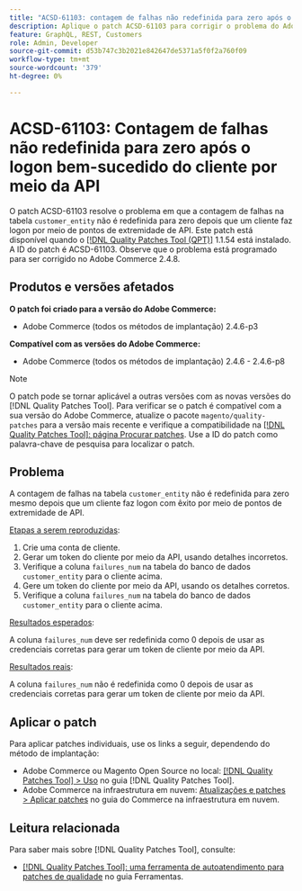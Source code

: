 ```yaml
---
title: "ACSD-61103: contagem de falhas não redefinida para zero após o logon bem-sucedido do cliente por meio da API"
description: Aplique o patch ACSD-61103 para corrigir o problema do Adobe Commerce em que a contagem de falhas na tabela "customer_entity" não é redefinida para zero depois que um cliente faz logon por meio de endpoints da API.
feature: GraphQL, REST, Customers
role: Admin, Developer
source-git-commit: d53b747c3b2021e842647de5371a5f0f2a760f09
workflow-type: tm+mt
source-wordcount: '379'
ht-degree: 0%

---
```



# ACSD-61103: Contagem de falhas não redefinida para zero após o logon bem-sucedido do cliente por meio da API

O patch ACSD-61103 resolve o problema em que a contagem de falhas na tabela `customer_entity` não é redefinida para zero depois que um cliente faz logon por meio de pontos de extremidade de API. Este patch está disponível quando o [[!DNL Quality Patches Tool (QPT)]](/help/tools/quality-patches-tool/quality-patches-tool-to-self-serve-quality-patches.md) 1.1.54 está instalado. A ID do patch é ACSD-61103. Observe que o problema está programado para ser corrigido no Adobe Commerce 2.4.8.

## Produtos e versões afetados

**O patch foi criado para a versão do Adobe Commerce:**

* Adobe Commerce (todos os métodos de implantação) 2.4.6-p3

**Compatível com as versões do Adobe Commerce:**

* Adobe Commerce (todos os métodos de implantação) 2.4.6 - 2.4.6-p8

>[!NOTE]
>
>O patch pode se tornar aplicável a outras versões com as novas versões do [!DNL Quality Patches Tool]. Para verificar se o patch é compatível com a sua versão do Adobe Commerce, atualize o pacote `magento/quality-patches` para a versão mais recente e verifique a compatibilidade na [[!DNL Quality Patches Tool]: página Procurar patches](https://experienceleague.adobe.com/tools/commerce-quality-patches/index.html?lang=pt-BR). Use a ID do patch como palavra-chave de pesquisa para localizar o patch.

## Problema

A contagem de falhas na tabela `customer_entity` não é redefinida para zero mesmo depois que um cliente faz logon com êxito por meio de pontos de extremidade de API.

<u>Etapas a serem reproduzidas</u>:

1. Crie uma conta de cliente.
1. Gerar um token do cliente por meio da API, usando detalhes incorretos.
1. Verifique a coluna `failures_num` na tabela do banco de dados `customer_entity` para o cliente acima.
1. Gere um token do cliente por meio da API, usando os detalhes corretos.
1. Verifique a coluna `failures_num` na tabela do banco de dados `customer_entity` para o cliente acima.

<u>Resultados esperados</u>:

A coluna `failures_num` deve ser redefinida como 0 depois de usar as credenciais corretas para gerar um token de cliente por meio da API.

<u>Resultados reais</u>:

A coluna `failures_num` não é redefinida como 0 depois de usar as credenciais corretas para gerar um token de cliente por meio da API.

## Aplicar o patch

Para aplicar patches individuais, use os links a seguir, dependendo do método de implantação:

* Adobe Commerce ou Magento Open Source no local: [[!DNL Quality Patches Tool] > Uso](/help/tools/quality-patches-tool/usage.md) no guia [!DNL Quality Patches Tool].
* Adobe Commerce na infraestrutura em nuvem: [Atualizações e patches > Aplicar patches](https://experienceleague.adobe.com/docs/commerce-cloud-service/user-guide/develop/upgrade/apply-patches.html?lang=pt-BR) no guia do Commerce na infraestrutura em nuvem.

## Leitura relacionada

Para saber mais sobre [!DNL Quality Patches Tool], consulte:

* [[!DNL Quality Patches Tool]: uma ferramenta de autoatendimento para patches de qualidade](/help/tools/quality-patches-tool/quality-patches-tool-to-self-serve-quality-patches.md) no guia Ferramentas.

